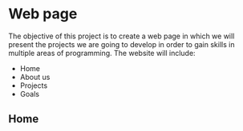 # Web page
The objective of this project is to create a web page in which we will present the projects we are going to develop in order to gain skills in multiple areas of programming.
The website will include:
- Home
- About us
- Projects
- Goals

## Home
